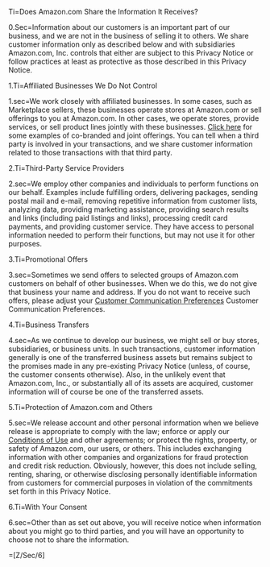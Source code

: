 Ti=Does Amazon.com Share the Information It Receives?

0.Sec=Information about our customers is an important part of our business, and we are not in the business of selling it to others. We share customer information only as described below and with subsidiaries Amazon.com, Inc. controls that either are subject to this Privacy Notice or follow practices at least as protective as those described in this Privacy Notice.
		
1.Ti=Affiliated Businesses We Do Not Control

1.sec=We work closely with affiliated businesses. In some cases, such as Marketplace sellers, these businesses operate stores at Amazon.com or sell offerings to you at Amazon.com. In other cases, we operate stores, provide services, or sell product lines jointly with these businesses. <a href="#GUID-A2C397AB-68FE-4592-B4A2-7550D73EEFD2__SECTION_87C837F9CCD84769B4AE2BEB14AF4F01">Click here</a> for some examples of co-branded and joint offerings. You can tell when a third party is involved in your transactions, and we share customer information related to those transactions with that third party. </span>

2.Ti=Third-Party Service Providers

2.sec=We employ other companies and individuals to perform functions on our behalf. Examples include fulfilling orders, delivering packages, sending postal mail and e-mail, removing repetitive information from customer lists, analyzing data, providing marketing assistance, providing search results and links (including paid listings and links), processing credit card payments, and providing customer service. They have access to personal information needed to perform their functions, but may not use it for other purposes. </span>

3.Ti=Promotional Offers

3.sec=Sometimes we send offers to selected groups of Amazon.com customers on behalf of other businesses. When we do this, we do not give that business your name and address. If you do not want to receive such offers, please adjust your <a class="help-display-cond help-display-cond-hidden help-display-cond-rule-platform-DesktopBrowser" href="https://www.amazon.com/gp/gss/ccp/ref=hp_468496_ccp2" target="_blank">Customer Communication Preferences</a> <span class="help-display-cond help-display-cond-hidden help-display-cond-rule-platform-MobileBrowser help-display-cond-rule-platform-MobileApp">Customer Communication Preferences</span>. </span>
 
4.Ti=Business Transfers

4.sec=As we continue to develop our business, we might sell or buy stores, subsidiaries, or business units. In such transactions, customer information generally is one of the transferred business assets but remains subject to the promises made in any pre-existing Privacy Notice (unless, of course, the customer consents otherwise). Also, in the unlikely event that Amazon.com, Inc., or substantially all of its assets are acquired, customer information will of course be one of the transferred assets. </span>

5.Ti=Protection of Amazon.com and Others

5.sec=We release account and other personal information when we believe release is appropriate to comply with the law; enforce or apply our <a href="https://www.amazon.com/gp/help/customer/display.html?ie=UTF8&nodeId=508088" target="_blank">Conditions of Use</a> and other agreements; or protect the rights, property, or safety of Amazon.com, our users, or others. This includes exchanging information with other companies and organizations for fraud protection and credit risk reduction. Obviously, however, this does not include selling, renting, sharing, or otherwise disclosing personally identifiable information from customers for commercial purposes in violation of the commitments set forth in this Privacy Notice. </span>

6.Ti=With Your Consent

6.sec=Other than as set out above, you will receive notice when information about you might go to third parties, and you will have an opportunity to choose not to share the information. </span>

=[Z/Sec/6]